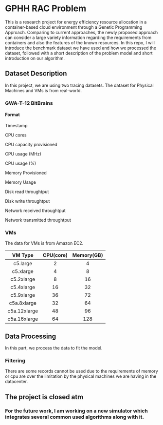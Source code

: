 <h1>GPHH RAC Problem</h1>

<p style ="text-align:left">  This is a research project for energy efficiency resource allocation in a container-based cloud environment through a Genetic Programming Approach. 
    Comparing to current approaches, the newly proposed approach can consider a large variety information regarding the requirements from containers and also the features of the known resources.
    In this repo, I will introduce the benchmark dataset we have used and how we processed the dataset, followed with a short description of the problem model and short introduction on our algorithm.</p>
<h2> Dataset Description</h2>
 <p style="text-align: left;">In this project, we are using two tracing datasets. The dataset for Physical Machines and VMs is from real-world.</p>
<h3> GWA-T-12 BitBrains </h3>
<h4> Format </h4> 
<div> 
<p style ="text-align: left;">Timestamp</p>
<p style ="text-align: left;">CPU cores</p>
<p style ="text-align: left;">CPU capacity provisioned</p>
<p style ="text-align: left;">CPU usage (MHz)</p>
<p style ="text-align: left;">CPU usage (%)</p>
<p style ="text-align: left;">Memory Provisioned</p>
<p style ="text-align: left;">Memory Usage</p>
<p style ="text-align: left;">Disk read throughtput</p>
<p style ="text-align: left;">Disk write throughtput</p>
<p style ="text-align: left;">Network received throughtput</p>
<p style ="text-align: left;">Network transmitted throughtput</p>
</div>
<h3> VMs </h3>
<p>The data for VMs is from Amazon EC2.</p>
<!-- <style type="text/css">
    .tg  {border-collapse:collapse;border-spacing:0;}
    .tg td{border-color:black;border-style:solid;border-width:1px;font-family:Arial, sans-serif;font-size:14px;
      overflow:hidden;padding:10px 5px;word-break:normal;}
    .tg th{border-color:black;border-style:solid;border-width:1px;font-family:Arial, sans-serif;font-size:14px;
      font-weight:normal;overflow:hidden;padding:10px 5px;word-break:normal;}
    .tg .tg-0pky{border-color:inherit;text-align:left;vertical-align:top}
    .tg .tg-0lax{text-align:left;vertical-align:top}
    .tg .tg-7hap{font-size:20px;font-weight:bold;text-align:left;vertical-align:top}
    </style> -->
    <div style="text-align: center;">
        <table class="tg">
        <thead>
        <tr>
            <th class="tg-0pky" style="text-align: center;">VM Type</th>
            <th class="tg-0lax" style="text-align: center;"> CPU(core) </th>
            <th class="tg-0pky" style="text-align: center;"> Memory(GB)</th>
        </tr>
        </thead>
        <tbody>
        <tr>
            <td class="tg-0lax" style="text-align: center;"> c5.large </td>
            <td class="tg-0lax" style="text-align: center;">    2     </td>
            <td class="tg-0lax" style="text-align: center;">    4     </td>
        </tr>
        <tr>
            <td class="tg-0lax" style="text-align: center;"> c5.xlarge </td>
            <td class="tg-0lax" style="text-align: center;">    4      </td>
            <td class="tg-0lax" style="text-align: center;">    8      </td>
        </tr>
        <tr>
            <td class="tg-0lax" style="text-align: center;"> c5.2xlarge </td>
            <td class="tg-0lax" style="text-align: center;">    8       </td>
            <td class="tg-0lax" style="text-align: center;">    16      </td>
        </tr>
        <tr>
            <td class="tg-0lax" style="text-align: center;"> c5.4xlarge </td>
            <td class="tg-0lax" style="text-align: center;">    16      </td>
            <td class="tg-0lax" style="text-align: center;">    32      </td>
        </tr>
        <tr>
            <td class="tg-0lax" style="text-align: center;"> c5.9xlarge </td>
            <td class="tg-0lax" style="text-align: center;">    36       </td>
            <td class="tg-0lax" style="text-align: center;">    72       </td>
        </tr>
        <tr>
            <td class="tg-0pky" style="text-align: center;"> c5a.8xlarge </td>
            <td class="tg-0lax" style="text-align: center;">    32       </td>
            <td class="tg-0pky" style="text-align: center;">    64       </td>
        </tr>
        <tr>
            <td class="tg-0pky" style="text-align: center;"> c5a.12xlarge </td>
            <td class="tg-0lax" style="text-align: center;">     48       </td>
            <td class="tg-0pky" style="text-align: center;">     96       </td>
        </tr>
        <tr>
            <td class="tg-0pky" style="text-align: center;"> c5a.16xlarge</td>
            <td class="tg-0lax" style="text-align: center;">     64      </td>
            <td class="tg-0pky" style="text-align: center;">     128     </td>
        </tr>
        </tbody>
        </table>
    </div>
<h2> Data Processing</h2>
<p>In this part, we process the data to fit the model.</p>
<h3> Filtering </h3>
<p style="text-align: left;">
There are some records cannot be used due to the requirements of memory or cpu are over the limitation
by the physical machines we are having in the datacenter. 
</p>

## The project is closed atm
### For the future work, I am working on a new simulator which integrates several common used algorithms along with it. 





